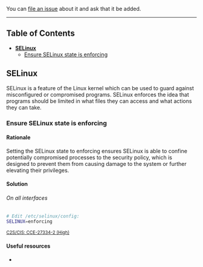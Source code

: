 You can [file an issue](https://github.com/trimstray/the-practical-linux-hardening-guide/issues) about it and ask that it be added.

---

## Table of Contents

- **[SELinux](#selinux)**
  * [Ensure SELinux state is enforcing](#ensure-selinux-state-is-enforcing)

## SELinux

 SELinux is a feature of the Linux kernel which can be used to guard against misconfigured or compromised programs. SELinux enforces the idea that programs should be limited in what files they can access and what actions they can take.

### Ensure SELinux state is enforcing

#### Rationale

Setting the SELinux state to enforcing ensures SELinux is able to confine potentially compromised processes to the security policy, which is designed to prevent them from causing damage to the system or further elevating their privileges.

#### Solution

###### On all interfaces

```bash
# Edit /etc/selinux/config:
SELINUX=enforcing
```

<sup><a href="https://static.open-scap.org/ssg-guides/ssg-rhel7-guide-C2S.html#xccdf_org.ssgproject.content_rule_selinux_state">C2S/CIS: CCE-27334-2 (High)</a></sup>

#### Useful resources

- []()
